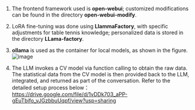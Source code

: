 

1. The frontend framework used is **open-webui**; customized modifications can be found in the directory **open-webui-modify**.

2. LoRA fine-tuning was done using **LlammaFactory**, with specific adjustments for table tennis knowledge; personalized data is stored in the directory **LLama-factory**.

3. **ollama** is used as the container for local models, as shown in the figure.    ![image](https://github.com/user-attachments/assets/dcca227b-4406-439b-9334-4c8b4f0734ef)

4. The LLM invokes a CV model via function calling to obtain the raw data. The statistical data from the CV model is then provided back to the LLM, integrated, and returned as part of the conversation. Refer to the detailed setup process below：https://drive.google.com/file/d/1vDDk703_aPP-gEuTbifo_vJGzbbuUqpf/view?usp=sharing
